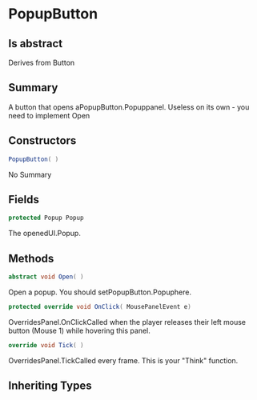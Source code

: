 # PopupButton

## Is abstract
Derives from Button

## Summary

A button that opens aPopupButton.Popuppanel.
Useless on its own - you need to implement Open
## Constructors

```c#
PopupButton( ) 
```
No Summary
## Fields

```c#
protected Popup Popup
```
The openedUI.Popup.
## Methods

```c#
abstract void Open( ) 
```
Open a popup. You should setPopupButton.Popuphere.
```c#
protected override void OnClick( MousePanelEvent e) 
```
OverridesPanel.OnClickCalled when the player releases their left mouse button (Mouse 1) while hovering this panel.
```c#
override void Tick( ) 
```
OverridesPanel.TickCalled every frame. This is your "Think" function.
## Inheriting Types

